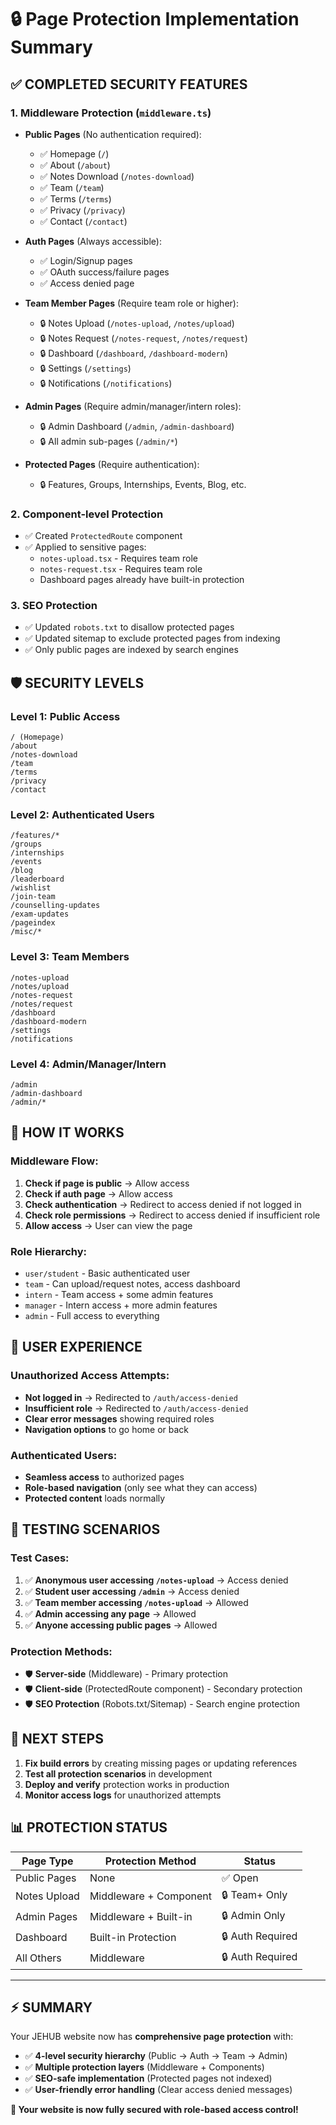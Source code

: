 # 🔒 Page Protection Implementation Summary

## ✅ **COMPLETED SECURITY FEATURES**

### 1. **Middleware Protection** (`middleware.ts`)
- **Public Pages** (No authentication required):
  - ✅ Homepage (`/`)
  - ✅ About (`/about`)
  - ✅ Notes Download (`/notes-download`)
  - ✅ Team (`/team`)
  - ✅ Terms (`/terms`)
  - ✅ Privacy (`/privacy`)
  - ✅ Contact (`/contact`)

- **Auth Pages** (Always accessible):
  - ✅ Login/Signup pages
  - ✅ OAuth success/failure pages
  - ✅ Access denied page

- **Team Member Pages** (Require team role or higher):
  - 🔒 Notes Upload (`/notes-upload`, `/notes/upload`)
  - 🔒 Notes Request (`/notes-request`, `/notes/request`)
  - 🔒 Dashboard (`/dashboard`, `/dashboard-modern`)
  - 🔒 Settings (`/settings`)
  - 🔒 Notifications (`/notifications`)

- **Admin Pages** (Require admin/manager/intern roles):
  - 🔒 Admin Dashboard (`/admin`, `/admin-dashboard`)
  - 🔒 All admin sub-pages (`/admin/*`)

- **Protected Pages** (Require authentication):
  - 🔒 Features, Groups, Internships, Events, Blog, etc.

### 2. **Component-level Protection**
- ✅ Created `ProtectedRoute` component
- ✅ Applied to sensitive pages:
  - `notes-upload.tsx` - Requires team role
  - `notes-request.tsx` - Requires team role
  - Dashboard pages already have built-in protection

### 3. **SEO Protection**
- ✅ Updated `robots.txt` to disallow protected pages
- ✅ Updated sitemap to exclude protected pages from indexing
- ✅ Only public pages are indexed by search engines

## 🛡️ **SECURITY LEVELS**

### **Level 1: Public Access**
```
/ (Homepage)
/about
/notes-download
/team
/terms
/privacy
/contact
```

### **Level 2: Authenticated Users**
```
/features/*
/groups
/internships
/events  
/blog
/leaderboard
/wishlist
/join-team
/counselling-updates
/exam-updates
/pageindex
/misc/*
```

### **Level 3: Team Members**
```
/notes-upload
/notes/upload
/notes-request
/notes/request
/dashboard
/dashboard-modern
/settings
/notifications
```

### **Level 4: Admin/Manager/Intern**
```
/admin
/admin-dashboard
/admin/*
```

## 🚀 **HOW IT WORKS**

### **Middleware Flow:**
1. **Check if page is public** → Allow access
2. **Check if auth page** → Allow access  
3. **Check authentication** → Redirect to access denied if not logged in
4. **Check role permissions** → Redirect to access denied if insufficient role
5. **Allow access** → User can view the page

### **Role Hierarchy:**
- `user/student` - Basic authenticated user
- `team` - Can upload/request notes, access dashboard
- `intern` - Team access + some admin features
- `manager` - Intern access + more admin features  
- `admin` - Full access to everything

## 📱 **USER EXPERIENCE**

### **Unauthorized Access Attempts:**
- **Not logged in** → Redirected to `/auth/access-denied`
- **Insufficient role** → Redirected to `/auth/access-denied`
- **Clear error messages** showing required roles
- **Navigation options** to go home or back

### **Authenticated Users:**
- **Seamless access** to authorized pages
- **Role-based navigation** (only see what they can access)
- **Protected content** loads normally

## 🔧 **TESTING SCENARIOS**

### **Test Cases:**
1. ✅ **Anonymous user accessing `/notes-upload`** → Access denied
2. ✅ **Student user accessing `/admin`** → Access denied  
3. ✅ **Team member accessing `/notes-upload`** → Allowed
4. ✅ **Admin accessing any page** → Allowed
5. ✅ **Anyone accessing public pages** → Allowed

### **Protection Methods:**
- 🛡️ **Server-side** (Middleware) - Primary protection
- 🛡️ **Client-side** (ProtectedRoute component) - Secondary protection
- 🛡️ **SEO Protection** (Robots.txt/Sitemap) - Search engine protection

## 🎯 **NEXT STEPS**

1. **Fix build errors** by creating missing pages or updating references
2. **Test all protection scenarios** in development
3. **Deploy and verify** protection works in production
4. **Monitor access logs** for unauthorized attempts

## 📊 **PROTECTION STATUS**

| Page Type | Protection Method | Status |
|-----------|------------------|---------|
| Public Pages | None | ✅ Open |
| Notes Upload | Middleware + Component | 🔒 Team+ Only |
| Admin Pages | Middleware + Built-in | 🔒 Admin Only |
| Dashboard | Built-in Protection | 🔒 Auth Required |
| All Others | Middleware | 🔒 Auth Required |

---

## ⚡ **SUMMARY**

Your JEHUB website now has **comprehensive page protection** with:
- ✅ **4-level security hierarchy** (Public → Auth → Team → Admin)
- ✅ **Multiple protection layers** (Middleware + Components)  
- ✅ **SEO-safe implementation** (Protected pages not indexed)
- ✅ **User-friendly error handling** (Clear access denied messages)

**🎉 Your website is now fully secured with role-based access control!**
